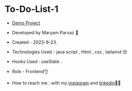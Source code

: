 # To-Do-List-1
- [Demo Project](https://maryamparvaz.github.io/To-Do-List-1/)

- Developed by Maryam Parvaz 🙎

- Created - 2023-9-23.

- Technologies Used - java script , Html , css , tailwind 😍

- Hooks Used : useState .

- Role - Frontend👌

- How to reach me : with my [instagram](https://www.instagram.com/maryamparvaz_web) and [linkedin](https://www.linkedin.com/in/maryam-parvaz-3687b327a/)👩‍💻

